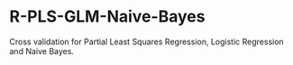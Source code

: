 # R-PLS-GLM-Naive-Bayes

Cross validation for Partial Least Squares Regression, Logistic Regression and Naive Bayes.
